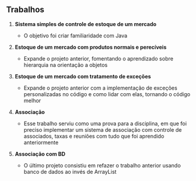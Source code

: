 ## Trabalhos

1. **Sistema simples de controle de estoque de um mercado**
   - O objetivo foi criar familiaridade com Java
  
2. **Estoque de um mercado com produtos normais e perecíveis**
    - Expande o projeto anterior, fomentando o aprendizado sobre hierarquia na orientação a objetos

3. **Estoque de um mercado com tratamento de exceções**
    - Expande o projeto anterior com a implementação de exceções personalizadas no código e como lidar com elas, tornando o código melhor
  
4. **Associação**
   - Esse trabalho serviu como uma prova para a disciplina, em que foi preciso implementar um sistema de associação com controle de associados, taxas e reuniões com tudo que foi aprendido anteriormente
  
5. **Associação com BD**
   - O último projeto consistiu em refazer o trabalho anterior usando banco de dados ao invés de ArrayList
